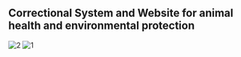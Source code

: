## Correctional System and Website for animal health and environmental protection


![2](https://github.com/hsmyv/CorrectionalSystem/assets/111653544/83aa6eb2-7bad-45ab-b96c-de557a19729a)
![1](https://github.com/hsmyv/CorrectionalSystem/assets/111653544/e2c1665b-70b2-44db-b5f3-ef83cc834be3)
